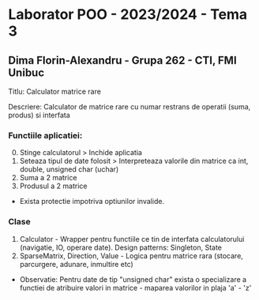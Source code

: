 # Laborator POO - 2023/2024 - Tema 3
## Dima Florin-Alexandru - Grupa 262 - CTI, FMI Unibuc

Titlu: Calculator matrice rare

Descriere: Calculator de matrice rare cu numar restrans de operatii (suma, produs) si interfata

### Functiile aplicatiei:
0. Stinge calculatorul > Inchide aplicatia
1. Seteaza tipul de date folosit > Interpreteaza valorile din matrice ca int, double, unsigned char (uchar)
2. Suma a 2 matrice
3. Produsul a 2 matrice

- Exista protectie impotriva optiunilor invalide.

### Clase
1. Calculator - Wrapper pentru functiile ce tin de interfata calculatorului (navigatie, IO, operare date). Design patterns: Singleton, State
2. SparseMatrix, Direction, Value - Logica pentru matrice rara (stocare, parcurgere, adunare, inmultire etc)

- Observatie: Pentru date de tip "unsigned char" exista o specializare a functiei de atribuire valori in matrice - maparea valorilor in plaja 'a' - 'z'
